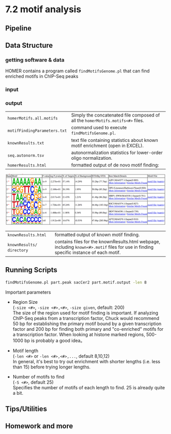 
# 7.2 motif analysis

## Pipeline

## Data Structure

### getting software & data

HOMER contains a program called `findMotifsGenome.pl` that can find enriched motifs in ChIP-Seq peaks

### input

### output

|                              |                                                                               |
|------------------------------|-------------------------------------------------------------------------------|
| `homerMotifs.all.motifs`     | Simply the concatenated file composed of all the `homerMotifs.motifs<#>` files. |
| `motifFindingParameters.txt` | command used to execute `findMotifsGenome.pl`.                                  |
| `knownResults.txt`           | text file containing statistics about known motif enrichment (open in EXCEL). |
| `seq.autonorm.tsv`           | autonormalization statistics for lower-order oligo normalization.             |
| `homerResults.html`          | formatted output of de novo motif finding:                                    |


![](../.gitbook/assets/chipseq-motif-output.png)

|                          |                                                                                                                                             |
|---------------------------|---------------------------------------------------------------------------------------------------------------------------------------------|
| `knownResults.html`       | formatted output of known motif finding.                                                                                                    |
| `knownResults/ directory` | contains files for the knownResults.html webpage, including `known<#>.motif` files for use in finding specific instance of each motif. |


## Running Scripts

```bash
findMotifsGenome.pl part.peak sacCer2 part.motif.output -len 8
```

Important parameters


- Region Size  
  (`-size <#>`, `-size <#>,<#>`, `-size given`, default: 200)  
  The size of the region used for motif finding is important.  If analyzing 
      ChIP-Seq peaks from a transcription factor, Chuck would recommend 50 bp 
      for establishing the primary motif bound by a given transcription factor 
      and 200 bp for finding both primary and "co-enriched" motifs for a 
      transcription factor.  When looking at histone marked regions, 500-1000 bp
      is probably a good idea。

- Motif length  
  (`-len <#>` or `-len <#>,<#>,...`, default 8,10,12)   
  In general, it's best to try out enrichment with shorter lengths 
      (i.e. less than 15) before trying longer lengths.

- Number of motifs to find  
  (`-S <#>`, default 25)  
  Specifies the number of motifs of each length to find. 25 is already quite a bit.

## Tips/Utilities

## Homework and more





